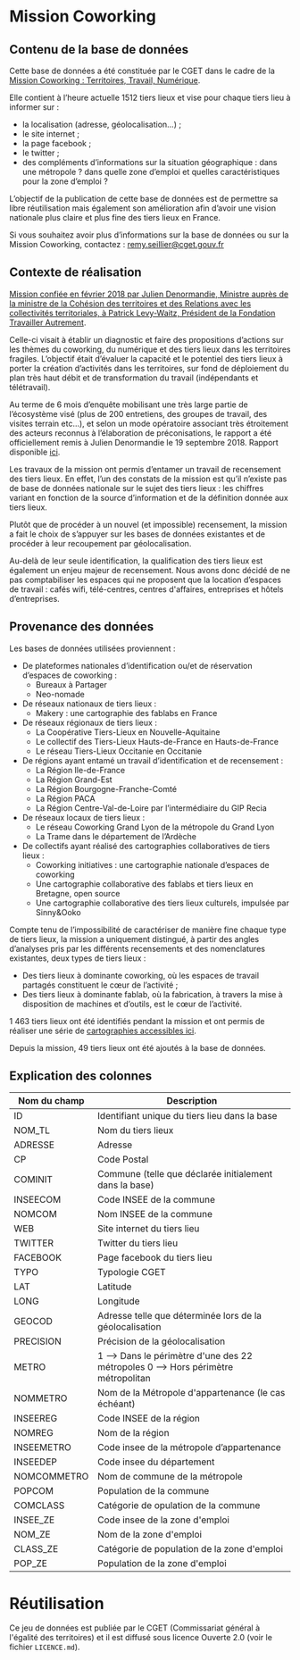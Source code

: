# Mission Coworking

## Contenu de la base de données

Cette base de données a été constituée par le CGET dans le cadre de la [Mission Coworking : Territoires, Travail, Numérique](https://www.cget.gouv.fr/actualites/l-etat-s-engage-pour-soutenir-et-accelerer-la-dynamique-des-tiers-lieux-dans-les-territoires).

Elle contient à l’heure actuelle 1512 tiers lieux et vise pour chaque tiers lieu à informer sur :

- la localisation (adresse, géolocalisation…) ;
- le site internet ;
- la page facebook ;
- le twitter ;
- des compléments d’informations sur la situation géographique : dans une métropole ? dans quelle zone d’emploi et quelles caractéristiques pour la zone d’emploi ?

L’objectif de la publication de cette base de données est de permettre sa libre réutilisation mais également son amélioration afin d’avoir une vision nationale plus claire et plus fine des tiers lieux en France.

Si vous souhaitez avoir plus d’informations sur la base de données ou sur la Mission Coworking, contactez : remy.seillier@cget.gouv.fr

## Contexte de réalisation

[Mission confiée en février 2018 par Julien Denormandie, Ministre auprès de la ministre de la Cohésion des territoires et des Relations avec les collectivités territoriales, à Patrick Levy-Waitz, Président de la Fondation Travailler Autrement](http://www.cohesion-territoires.gouv.fr/lancement-de-la-mission-coworking-afin-d-identifier-les-modeles-les-plus-adaptes-aux-territoires).

Celle-ci visait à établir un diagnostic et faire des propositions d’actions sur les thèmes du coworking, du numérique et des tiers lieux dans les territoires fragiles. L’objectif était d’évaluer la capacité et le potentiel des tiers lieux à porter la création d’activités dans les territoires, sur fond de déploiement du plan très haut débit et de transformation du travail (indépendants et télétravail).

Au terme de 6 mois d’enquête mobilisant une très large partie de l’écosystème visé (plus de 200 entretiens, des groupes de travail, des visites terrain etc…), et selon un mode opératoire associant très étroitement des acteurs reconnus à l’élaboration de préconisations, le rapport a été officiellement remis à Julien Denormandie le 19 septembre 2018. Rapport disponible [ici](https://www.cget.gouv.fr/actualites/l-etat-s-engage-pour-soutenir-et-accelerer-la-dynamique-des-tiers-lieux-dans-les-territoires ).

Les travaux de la mission ont permis d’entamer un travail de recensement des tiers lieux. En effet, l’un des constats de la mission est qu’il n’existe pas de base de données nationale sur le sujet des tiers lieux : les chiffres variant en fonction de la source d’information et de la définition donnée aux tiers lieux.

Plutôt que de procéder à un nouvel (et impossible) recensement, la mission a fait le choix de s’appuyer sur les bases de données existantes et de procéder à leur recoupement par géolocalisation.

Au-delà de leur seule identification, la qualification des tiers lieux est également un enjeu majeur de recensement. Nous avons donc décidé de ne pas comptabiliser les espaces qui ne proposent que la location d’espaces de travail : cafés wifi, télé-centres, centres d'affaires, entreprises et hôtels d’entreprises.

## Provenance des données

Les bases de données utilisées proviennent :

- De plateformes nationales d’identification ou/et de réservation d’espaces de coworking : 
  - Bureaux à Partager 
  - Neo-nomade
- De réseaux nationaux de tiers lieux :
  - Makery : une cartographie des fablabs en France
- De réseaux régionaux de tiers lieux : 
  - La Coopérative Tiers-Lieux en Nouvelle-Aquitaine
  - Le collectif des Tiers-Lieux Hauts-de-France en Hauts-de-France
  - Le réseau Tiers-Lieux Occitanie en Occitanie
- De régions ayant entamé un travail d’identification et de recensement :
  - La Région Ile-de-France
  - La Région Grand-Est 
  - La Région Bourgogne-Franche-Comté
  - La Région PACA 
  - La Région Centre-Val-de-Loire par l’intermédiaire du GIP Recia
- De réseaux locaux de tiers lieux :
  - Le réseau Coworking Grand Lyon de la métropole du Grand Lyon
  - La Trame dans le département de l’Ardèche 
- De collectifs ayant réalisé des cartographies collaboratives de tiers lieux :
  - Coworking initiatives : une cartographie nationale d’espaces de coworking
  - Une cartographie collaborative des fablabs et tiers lieux en Bretagne, open source
  - Une cartographie collaborative des tiers lieux culturels, impulsée par Sinny&Ooko

Compte tenu de l’impossibilité de caractériser de manière fine chaque type de tiers lieux, la mission a uniquement distingué, à partir des angles d’analyses pris par les différents recensements et des nomenclatures existantes, deux types de tiers lieux :

- Des tiers lieux à dominante coworking, où les espaces de travail
  partagés constituent le cœur de l’activité ;
- Des tiers lieux à dominante fablab, où la fabrication, à travers la mise à disposition de machines et d’outils, est le cœur de l’activité.

1 463 tiers lieux ont été identifiés pendant la mission et ont permis de réaliser une série de [cartographies accessibles ici](https://cartotheque.cget.gouv.fr/cartes?filters%5Bquery%5D=&filters%5Bserie%5D%5BSerie%5D%5B3%5D=field.Serie%3Ar%22Rapport+de+la+Mission+coworking%22&current_page=1&category=&page_size=20&query=).

Depuis la mission, 49 tiers lieux ont été ajoutés à la base de données.

## Explication des colonnes

| Nom du champ | Description                                                                       |
|--------------|-----------------------------------------------------------------------------------|
| ID           | Identifiant unique du tiers lieu dans la base                                     |
| NOM\_TL      | Nom du tiers lieux                                                                |
| ADRESSE      | Adresse                                                                           |
| CP           | Code Postal                                                                       |
| COMINIT      | Commune (telle que déclarée initialement dans la base)                            |
| INSEECOM     | Code INSEE de la commune                                                          |
| NOMCOM       | Nom INSEE de la commune                                                           |
| WEB          | Site internet du tiers lieu                                                       |
| TWITTER      | Twitter du tiers lieu                                                             |
| FACEBOOK     | Page facebook du tiers lieu                                                       |
| TYPO         | Typologie CGET                                                                    |
| LAT          | Latitude                                                                          |
| LONG         | Longitude                                                                         |
| GEOCOD       | Adresse telle que déterminée lors de la géolocalisation                           |
| PRECISION    | Précision de la géolocalisation                                                   |
| METRO        | 1 --> Dans le périmètre d'une des 22 métropoles 0 --> Hors périmètre métropolitan |
| NOMMETRO     | Nom de la Métropole d'appartenance (le cas échéant)                               |
| INSEEREG     | Code INSEE de la région                                                           |
| NOMREG       | Nom de la région                                                                  |
| INSEEMETRO   | Code insee de la métropole d’appartenance                                         |
| INSEEDEP     | Code insee du département                                                         |
| NOMCOMMETRO  | Nom de commune de la métropole                                                    |
| POPCOM       | Population de la commune                                                          |
| COMCLASS     | Catégorie de opulation de la commune                                              |
| INSEE\_ZE    | Code insee de la zone d'emploi                                                    |
| NOM\_ZE      | Nom de la zone d'emploi                                                           |
| CLASS\_ZE    | Catégorie de population de la zone d'emploi                                       |
| POP\_ZE      | Population de la zone d'emploi                                                    |

# Réutilisation

Ce jeu de données est publiée par le CGET (Commissariat général à l'égalité des territoires) et il est diffusé sous licence Ouverte 2.0 (voir le fichier `LICENCE.md`).
